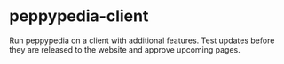 # peppypedia-client

Run peppypedia on a client with additional features.
Test updates before they are released to the website and approve upcoming pages.
